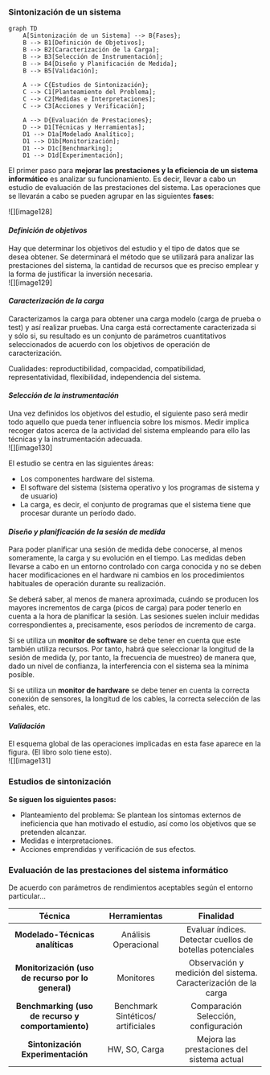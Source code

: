### Sintonización de un sistema

```mermaid
graph TD
    A[Sintonización de un Sistema] --> B{Fases};
    B --> B1[Definición de Objetivos];
    B --> B2[Caracterización de la Carga];
    B --> B3[Selección de Instrumentación];
    B --> B4[Diseño y Planificación de Medida];
    B --> B5[Validación];

    A --> C{Estudios de Sintonización};
    C --> C1[Planteamiento del Problema];
    C --> C2[Medidas e Interpretaciones];
    C --> C3[Acciones y Verificación];

    A --> D{Evaluación de Prestaciones};
    D --> D1[Técnicas y Herramientas];
    D1 --> D1a[Modelado Analítico];
    D1 --> D1b[Monitorización];
    D1 --> D1c[Benchmarking];
    D1 --> D1d[Experimentación];
```

El primer paso para **mejorar las prestaciones y la eficiencia de un sistema informático** es analizar su funcionamiento. Es decir, llevar a cabo un estudio de evaluación de las prestaciones del sistema. Las operaciones que se llevarán a cabo se pueden agrupar en las siguientes **fases**: 

![][image128]

#### ***Definición de objetivos***

Hay que determinar los objetivos del estudio y el tipo de datos que se desea obtener. Se determinará el método que se utilizará para analizar las prestaciones del sistema, la cantidad de recursos que es preciso emplear y la forma de justificar la inversión necesaria.  
![][image129]

#### ***Caracterización de la carga***

Caracterizamos la carga para obtener una carga modelo (carga de prueba o test) y así realizar pruebas. Una carga está correctamente caracterizada si y sólo si, su resultado es un conjunto de parámetros cuantitativos seleccionados de acuerdo con los objetivos de operación de caracterización.

Cualidades: reproductibilidad, compacidad, compatibilidad, representatividad, flexibilidad, independencia del sistema.

#### ***Selección de la instrumentación***

Una vez definidos los objetivos del estudio, el siguiente paso será medir todo aquello que pueda tener influencia sobre los mismos. Medir implica recoger datos acerca de la actividad del sistema empleando para ello las técnicas y la instrumentación adecuada.  
![][image130]

El estudio se centra en las siguientes áreas: 

* Los componentes hardware del sistema.   
* El software del sistema (sistema operativo y los programas de sistema y de usuario)  
* La carga, es decir, el conjunto de programas que el sistema tiene que procesar durante un período dado.

#### ***Diseño y planificación de la sesión de medida***

Para poder planificar una sesión de medida debe conocerse, al menos someramente, la carga y su evolución en el tiempo. Las medidas deben llevarse a cabo en un entorno controlado con carga conocida y no se deben hacer modificaciones en el hardware ni cambios en los procedimientos habituales de operación durante su realización. 

Se deberá saber, al menos de manera aproximada, cuándo se producen los mayores incrementos de carga (picos de carga) para poder tenerlo en cuenta a la hora de planificar la sesión. Las sesiones suelen incluir medidas correspondientes a, precisamente, esos períodos de incremento de carga.

Si se utiliza un **monitor de software** se debe tener en cuenta que este también utiliza recursos.  Por tanto, habrá que seleccionar la longitud de la sesión de medida (y, por tanto, la frecuencia de muestreo) de manera que, dado un nivel de confianza, la interferencia con el sistema sea la mínima posible.

Si se utiliza un **monitor de hardware** se debe tener en cuenta la correcta conexión de sensores, la longitud de los cables, la correcta selección de las señales, etc.

#### ***Validación***

El esquema global de las operaciones implicadas en esta fase aparece en la figura. (El libro solo tiene esto).  
![][image131]

### Estudios de sintonización

**Se siguen los siguientes pasos:**

* Planteamiento del problema: Se plantean los síntomas externos de ineficiencia que han motivado el estudio, así como los objetivos que se pretenden alcanzar.   
* Medidas e interpretaciones.   
* Acciones emprendidas y verificación de sus efectos.

### Evaluación de las prestaciones del sistema informático

De acuerdo con parámetros de rendimientos aceptables según el entorno particular…

| Técnica | Herramientas | Finalidad |
| :---: | :---: | :---: |
| **Modelado-Técnicas analíticas** | Análisis Operacional | Evaluar índices. Detectar cuellos de botellas potenciales |
| **Monitorización (uso de recurso por lo general)** | Monitores | Observación y medición del sistema. Caracterización de la carga |
| **Benchmarking (uso de recurso y comportamiento)** | Benchmark Sintéticos/ artificiales | Comparación Selección, configuración |
| **Sintonización Experimentación** | HW, SO, Carga | Mejora las prestaciones del sistema actual | 